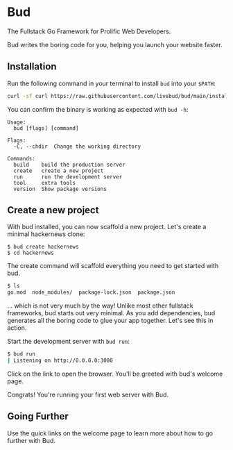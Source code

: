 # Bud

The Fullstack Go Framework for Prolific Web Developers.

Bud writes the boring code for you, helping you launch your website faster.

## Installation

Run the following command in your terminal to install `bud` into your `$PATH`:

```sh
curl -sf curl https://raw.githubusercontent.com/livebud/bud/main/install.sh | sh
```

You can confirm the binary is working as expected with `bud -h`:

```
Usage:
  bud [flags] [command]

Flags:
  -C, --chdir  Change the working directory

Commands:
  build    build the production server
  create   create a new project
  run      run the development server
  tool     extra tools
  version  Show package versions
```

## Create a new project

With bud installed, you can now scaffold a new project. Let's create a minimal hackernews clone:

```
$ bud create hackernews
$ cd hackernews
```

The create command will scaffold everything you need to get started with bud.

```sh
$ ls
go.mod  node_modules/  package-lock.json  package.json
```

... which is not very much by the way! Unlike most other fullstack frameworks, bud starts out very minimal. As you add dependencies, bud generates all the boring code to glue your app together. Let's see this in action.

Start the development server with `bud run`:

```sh
$ bud run
| Listening on http://0.0.0.0:3000
```

Click on the link to open the browser. You'll be greeted with bud's welcome page.

Congrats! You're running your first web server with Bud.

## Going Further

Use the quick links on the welcome page to learn more about how to go further with Bud.
